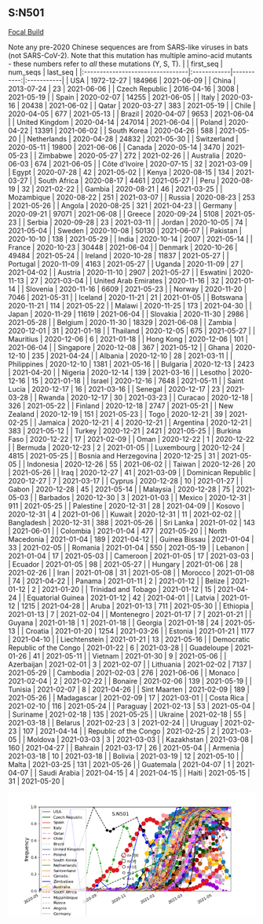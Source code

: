

## S:N501
[Focal Build](https://nextstrain.org/groups/neherlab/ncov/S.N501)

Note any pre-2020 Chinese sequences are from SARS-like viruses in bats (not SARS-CoV-2).
Note that this mutation has multiple amino-acid mutants - these numbers refer to _all_ these mutations (Y, S, T).
|                                  | first_seq   |   num_seqs | last_seq   |
|:---------------------------------|:------------|-----------:|:-----------|
| USA                              | 1972-12-27  |     184966 | 2021-06-09 |
| China                            | 2013-07-24  |         23 | 2021-06-06 |
| Czech Republic                   | 2016-04-16  |       3008 | 2021-05-19 |
| Spain                            | 2020-02-07  |      14255 | 2021-06-05 |
| Italy                            | 2020-03-16  |      20438 | 2021-06-02 |
| Qatar                            | 2020-03-27  |        383 | 2021-05-19 |
| Chile                            | 2020-04-05  |        677 | 2021-05-13 |
| Brazil                           | 2020-04-07  |       9653 | 2021-06-04 |
| United Kingdom                   | 2020-04-14  |     247014 | 2021-06-04 |
| Poland                           | 2020-04-22  |      13391 | 2021-06-02 |
| South Korea                      | 2020-04-26  |        588 | 2021-05-20 |
| Netherlands                      | 2020-04-28  |      24832 | 2021-05-30 |
| Switzerland                      | 2020-05-11  |      19800 | 2021-06-06 |
| Canada                           | 2020-05-14  |       3470 | 2021-05-23 |
| Zimbabwe                         | 2020-05-27  |        272 | 2021-02-26 |
| Australia                        | 2020-06-03  |        674 | 2021-06-05 |
| Côte d'Ivoire                    | 2020-07-15  |         32 | 2021-03-09 |
| Egypt                            | 2020-07-28  |         42 | 2021-05-02 |
| Kenya                            | 2020-08-15  |        134 | 2021-03-27 |
| South Africa                     | 2020-08-17  |       4461 | 2021-05-27 |
| Peru                             | 2020-08-19  |         32 | 2021-02-22 |
| Gambia                           | 2020-08-21  |         46 | 2021-03-25 |
| Mozambique                       | 2020-08-22  |        251 | 2021-03-07 |
| Russia                           | 2020-08-23  |        253 | 2021-05-26 |
| Angola                           | 2020-08-25  |        321 | 2021-04-23 |
| Germany                          | 2020-09-21  |      97071 | 2021-06-08 |
| Greece                           | 2020-09-24  |       5108 | 2021-05-23 |
| Serbia                           | 2020-09-28  |         23 | 2021-03-11 |
| Jordan                           | 2020-10-05  |         74 | 2021-05-04 |
| Sweden                           | 2020-10-08  |      50130 | 2021-06-07 |
| Pakistan                         | 2020-10-10  |        138 | 2021-05-29 |
| India                            | 2020-10-14  |       2007 | 2021-05-14 |
| France                           | 2020-10-23  |      30448 | 2021-06-04 |
| Denmark                          | 2020-10-26  |      49484 | 2021-05-24 |
| Ireland                          | 2020-10-28  |      11837 | 2021-05-27 |
| Portugal                         | 2020-11-09  |       4163 | 2021-05-27 |
| Uganda                           | 2020-11-09  |         27 | 2021-04-02 |
| Austria                          | 2020-11-10  |       2907 | 2021-05-27 |
| Eswatini                         | 2020-11-13  |         27 | 2021-03-04 |
| United Arab Emirates             | 2020-11-16  |         32 | 2021-01-14 |
| Slovenia                         | 2020-11-16  |       6609 | 2021-05-23 |
| Norway                           | 2020-11-20  |       7046 | 2021-05-31 |
| Iceland                          | 2020-11-21  |         21 | 2021-01-05 |
| Botswana                         | 2020-11-21  |        114 | 2021-05-22 |
| Malawi                           | 2020-11-25  |        173 | 2021-04-30 |
| Japan                            | 2020-11-29  |      11619 | 2021-06-04 |
| Slovakia                         | 2020-11-30  |       2986 | 2021-05-28 |
| Belgium                          | 2020-11-30  |      18329 | 2021-06-08 |
| Zambia                           | 2020-12-01  |         31 | 2021-01-18 |
| Thailand                         | 2020-12-05  |        675 | 2021-05-27 |
| Mauritius                        | 2020-12-06  |          6 | 2021-01-18 |
| Hong Kong                        | 2020-12-06  |        101 | 2021-06-04 |
| Singapore                        | 2020-12-08  |        367 | 2021-05-12 |
| Ghana                            | 2020-12-10  |        235 | 2021-04-24 |
| Albania                          | 2020-12-10  |         28 | 2021-03-11 |
| Philippines                      | 2020-12-10  |       1381 | 2021-05-16 |
| Bulgaria                         | 2020-12-13  |       2423 | 2021-04-20 |
| Nigeria                          | 2020-12-14  |        139 | 2021-03-16 |
| Lesotho                          | 2020-12-16  |         15 | 2021-01-18 |
| Israel                           | 2020-12-16  |       7648 | 2021-05-11 |
| Saint Lucia                      | 2020-12-17  |         16 | 2021-03-16 |
| Senegal                          | 2020-12-17  |         23 | 2021-03-28 |
| Rwanda                           | 2020-12-17  |         30 | 2021-03-23 |
| Curacao                          | 2020-12-18  |        326 | 2021-05-22 |
| Finland                          | 2020-12-18  |       2747 | 2021-05-21 |
| New Zealand                      | 2020-12-19  |        151 | 2021-05-23 |
| Togo                             | 2020-12-21  |         39 | 2021-02-25 |
| Jamaica                          | 2020-12-21  |          4 | 2020-12-21 |
| Argentina                        | 2020-12-21  |        383 | 2021-05-12 |
| Turkey                           | 2020-12-21  |       2421 | 2021-05-25 |
| Burkina Faso                     | 2020-12-22  |         17 | 2021-02-09 |
| Oman                             | 2020-12-22  |          1 | 2020-12-22 |
| Bermuda                          | 2020-12-23  |          2 | 2021-01-05 |
| Luxembourg                       | 2020-12-24  |       4815 | 2021-05-25 |
| Bosnia and Herzegovina           | 2020-12-25  |         31 | 2021-05-05 |
| Indonesia                        | 2020-12-26  |         55 | 2021-06-02 |
| Taiwan                           | 2020-12-26  |         20 | 2021-05-26 |
| Iraq                             | 2020-12-27  |         41 | 2021-03-09 |
| Dominican Republic               | 2020-12-27  |          7 | 2021-03-17 |
| Cyprus                           | 2020-12-28  |         10 | 2021-01-27 |
| Gabon                            | 2020-12-28  |         45 | 2021-05-14 |
| Malaysia                         | 2020-12-28  |         75 | 2021-05-03 |
| Barbados                         | 2020-12-30  |          3 | 2021-01-03 |
| Mexico                           | 2020-12-31  |        911 | 2021-05-25 |
| Palestine                        | 2020-12-31  |         28 | 2021-04-09 |
| Kosovo                           | 2020-12-31  |          4 | 2021-01-06 |
| Kuwait                           | 2020-12-31  |         11 | 2021-02-02 |
| Bangladesh                       | 2020-12-31  |        388 | 2021-05-26 |
| Sri Lanka                        | 2021-01-02  |        143 | 2021-06-01 |
| Colombia                         | 2021-01-04  |        477 | 2021-05-20 |
| North Macedonia                  | 2021-01-04  |        189 | 2021-04-12 |
| Guinea Bissau                    | 2021-01-04  |         33 | 2021-02-05 |
| Romania                          | 2021-01-04  |        550 | 2021-05-19 |
| Lebanon                          | 2021-01-04  |         17 | 2021-05-03 |
| Cameroon                         | 2021-01-05  |         17 | 2021-03-03 |
| Ecuador                          | 2021-01-05  |         98 | 2021-05-27 |
| Hungary                          | 2021-01-06  |         28 | 2021-02-26 |
| Iran                             | 2021-01-08  |         31 | 2021-05-08 |
| Morocco                          | 2021-01-08  |         74 | 2021-04-22 |
| Panama                           | 2021-01-11  |          2 | 2021-01-12 |
| Belize                           | 2021-01-12  |          2 | 2021-01-20 |
| Trinidad and Tobago              | 2021-01-12  |         15 | 2021-04-24 |
| Equatorial Guinea                | 2021-01-12  |         42 | 2021-04-01 |
| Latvia                           | 2021-01-12  |       1215 | 2021-04-28 |
| Aruba                            | 2021-01-13  |        711 | 2021-05-30 |
| Ethiopia                         | 2021-01-13  |          7 | 2021-02-04 |
| Montenegro                       | 2021-01-17  |          7 | 2021-01-21 |
| Guyana                           | 2021-01-18  |          1 | 2021-01-18 |
| Georgia                          | 2021-01-18  |         24 | 2021-05-13 |
| Croatia                          | 2021-01-20  |       1254 | 2021-03-26 |
| Estonia                          | 2021-01-21  |       1177 | 2021-04-10 |
| Liechtenstein                    | 2021-01-21  |         13 | 2021-05-16 |
| Democratic Republic of the Congo | 2021-01-22  |          6 | 2021-03-28 |
| Guadeloupe                       | 2021-01-26  |         41 | 2021-05-11 |
| Vietnam                          | 2021-01-30  |          9 | 2021-05-06 |
| Azerbaijan                       | 2021-02-01  |          3 | 2021-02-07 |
| Lithuania                        | 2021-02-02  |       7137 | 2021-05-29 |
| Cambodia                         | 2021-02-03  |        276 | 2021-06-06 |
| Monaco                           | 2021-02-04  |          2 | 2021-02-22 |
| Bonaire                          | 2021-02-06  |        139 | 2021-05-19 |
| Tunisia                          | 2021-02-07  |          8 | 2021-04-26 |
| Sint Maarten                     | 2021-02-09  |        189 | 2021-05-26 |
| Madagascar                       | 2021-02-09  |         17 | 2021-03-01 |
| Costa Rica                       | 2021-02-10  |        116 | 2021-05-24 |
| Paraguay                         | 2021-02-13  |         53 | 2021-05-04 |
| Suriname                         | 2021-02-18  |        135 | 2021-05-25 |
| Ukraine                          | 2021-02-18  |         55 | 2021-03-18 |
| Belarus                          | 2021-02-23  |          3 | 2021-02-24 |
| Uruguay                          | 2021-02-23  |        107 | 2021-04-14 |
| Republic of the Congo            | 2021-02-25  |          2 | 2021-03-05 |
| Moldova                          | 2021-03-03  |          3 | 2021-03-03 |
| Kazakhstan                       | 2021-03-08  |        160 | 2021-04-27 |
| Bahrain                          | 2021-03-17  |         26 | 2021-05-04 |
| Armenia                          | 2021-03-18  |         10 | 2021-03-18 |
| Bolivia                          | 2021-03-19  |         12 | 2021-05-10 |
| Malta                            | 2021-03-25  |        131 | 2021-05-26 |
| Guatemala                        | 2021-04-07  |          1 | 2021-04-07 |
| Saudi Arabia                     | 2021-04-15  |          4 | 2021-04-15 |
| Haiti                            | 2021-05-15  |         31 | 2021-05-20 |

![Overall trends S.N501](/overall_trends_figures/overall_trends_S.N501.png)